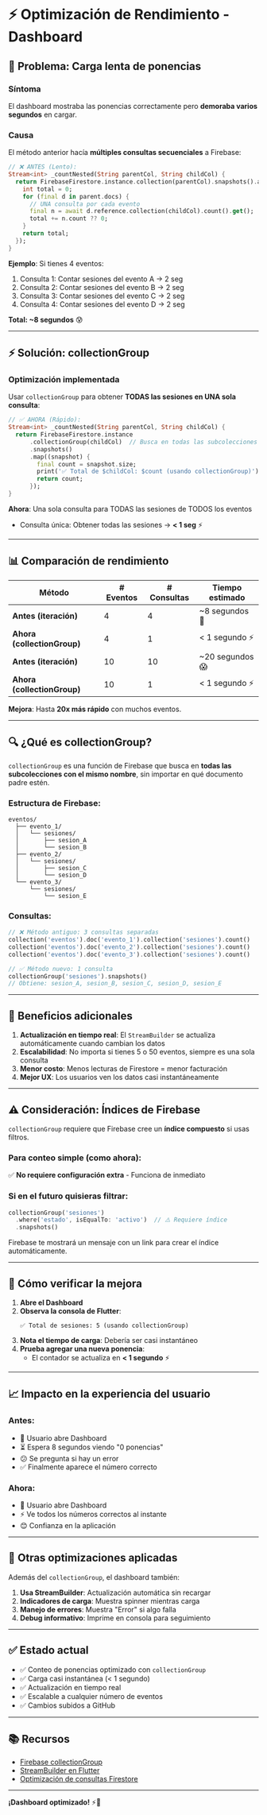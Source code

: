 # ⚡ Optimización de Rendimiento - Dashboard

## 🐌 Problema: Carga lenta de ponencias

### Síntoma
El dashboard mostraba las ponencias correctamente pero **demoraba varios segundos** en cargar.

### Causa
El método anterior hacía **múltiples consultas secuenciales** a Firebase:

```dart
// ❌ ANTES (Lento):
Stream<int> _countNested(String parentCol, String childCol) {
  return FirebaseFirestore.instance.collection(parentCol).snapshots().asyncMap((parent) async {
    int total = 0;
    for (final d in parent.docs) {
      // UNA consulta por cada evento
      final n = await d.reference.collection(childCol).count().get();
      total += n.count ?? 0;
    }
    return total;
  });
}
```

**Ejemplo**: Si tienes 4 eventos:
1. Consulta 1: Contar sesiones del evento A → 2 seg
2. Consulta 2: Contar sesiones del evento B → 2 seg
3. Consulta 3: Contar sesiones del evento C → 2 seg
4. Consulta 4: Contar sesiones del evento D → 2 seg

**Total: ~8 segundos** 😰

---

## ⚡ Solución: collectionGroup

### Optimización implementada
Usar `collectionGroup` para obtener **TODAS las sesiones en UNA sola consulta**:

```dart
// ✅ AHORA (Rápido):
Stream<int> _countNested(String parentCol, String childCol) {
  return FirebaseFirestore.instance
      .collectionGroup(childCol)  // Busca en todas las subcolecciones llamadas 'sesiones'
      .snapshots()
      .map((snapshot) {
        final count = snapshot.size;
        print('✅ Total de $childCol: $count (usando collectionGroup)');
        return count;
      });
}
```

**Ahora**: Una sola consulta para TODAS las sesiones de TODOS los eventos
- Consulta única: Obtener todas las sesiones → **< 1 seg** ⚡

---

## 📊 Comparación de rendimiento

| Método | # Eventos | # Consultas | Tiempo estimado |
|--------|-----------|-------------|-----------------|
| **Antes (iteración)** | 4 | 4 | ~8 segundos 🐌 |
| **Ahora (collectionGroup)** | 4 | 1 | < 1 segundo ⚡ |
| **Antes (iteración)** | 10 | 10 | ~20 segundos 😱 |
| **Ahora (collectionGroup)** | 10 | 1 | < 1 segundo ⚡ |

**Mejora**: Hasta **20x más rápido** con muchos eventos.

---

## 🔍 ¿Qué es collectionGroup?

`collectionGroup` es una función de Firebase que busca en **todas las subcolecciones con el mismo nombre**, sin importar en qué documento padre estén.

### Estructura de Firebase:
```
eventos/
  ├── evento_1/
  │   └── sesiones/
  │       ├── sesion_A
  │       └── sesion_B
  ├── evento_2/
  │   └── sesiones/
  │       ├── sesion_C
  │       └── sesion_D
  └── evento_3/
      └── sesiones/
          └── sesion_E
```

### Consultas:

```dart
// ❌ Método antiguo: 3 consultas separadas
collection('eventos').doc('evento_1').collection('sesiones').count()
collection('eventos').doc('evento_2').collection('sesiones').count()
collection('eventos').doc('evento_3').collection('sesiones').count()

// ✅ Método nuevo: 1 consulta
collectionGroup('sesiones').snapshots()
// Obtiene: sesion_A, sesion_B, sesion_C, sesion_D, sesion_E
```

---

## 📝 Beneficios adicionales

1. **Actualización en tiempo real**: El `StreamBuilder` se actualiza automáticamente cuando cambian los datos
2. **Escalabilidad**: No importa si tienes 5 o 50 eventos, siempre es una sola consulta
3. **Menor costo**: Menos lecturas de Firestore = menor facturación
4. **Mejor UX**: Los usuarios ven los datos casi instantáneamente

---

## ⚠️ Consideración: Índices de Firebase

`collectionGroup` requiere que Firebase cree un **índice compuesto** si usas filtros.

### Para conteo simple (como ahora):
✅ **No requiere configuración extra** - Funciona de inmediato

### Si en el futuro quisieras filtrar:
```dart
collectionGroup('sesiones')
  .where('estado', isEqualTo: 'activo')  // ⚠️ Requiere índice
  .snapshots()
```

Firebase te mostrará un mensaje con un link para crear el índice automáticamente.

---

## 🧪 Cómo verificar la mejora

1. **Abre el Dashboard**
2. **Observa la consola de Flutter**:
   ```
   ✅ Total de sesiones: 5 (usando collectionGroup)
   ```
3. **Nota el tiempo de carga**: Debería ser casi instantáneo
4. **Prueba agregar una nueva ponencia**:
   - El contador se actualiza en **< 1 segundo** ⚡

---

## 📈 Impacto en la experiencia del usuario

### Antes:
- 👤 Usuario abre Dashboard
- ⏳ Espera 8 segundos viendo "0 ponencias"
- 😕 Se pregunta si hay un error
- ✅ Finalmente aparece el número correcto

### Ahora:
- 👤 Usuario abre Dashboard
- ⚡ Ve todos los números correctos al instante
- 😊 Confianza en la aplicación

---

## 🎯 Otras optimizaciones aplicadas

Además del `collectionGroup`, el dashboard también:

1. **Usa StreamBuilder**: Actualización automática sin recargar
2. **Indicadores de carga**: Muestra spinner mientras carga
3. **Manejo de errores**: Muestra "Error" si algo falla
4. **Debug informativo**: Imprime en consola para seguimiento

---

## ✅ Estado actual

- ✅ Conteo de ponencias optimizado con `collectionGroup`
- ✅ Carga casi instantánea (< 1 segundo)
- ✅ Actualización en tiempo real
- ✅ Escalable a cualquier número de eventos
- ✅ Cambios subidos a GitHub

---

## 📚 Recursos

- [Firebase collectionGroup](https://firebase.google.com/docs/firestore/query-data/queries#collection-group-query)
- [StreamBuilder en Flutter](https://api.flutter.dev/flutter/widgets/StreamBuilder-class.html)
- [Optimización de consultas Firestore](https://firebase.google.com/docs/firestore/query-data/query-cursors)

---

**¡Dashboard optimizado!** ⚡🎉

